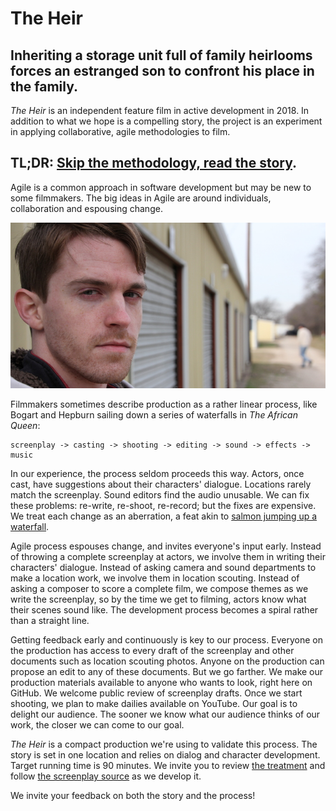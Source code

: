 # The Heir

## Inheriting a storage unit full of family heirlooms forces an estranged son to confront his place in the family.

*The Heir* is an independent feature film in active development in 2018.
In addition to what we hope is a compelling story, the project is an experiment in applying collaborative, agile methodologies to film.

## TL;DR:  [Skip the methodology, read the story](https://github.com/arikrupnik/the-heir/releases/download/v0.1.0/heir-structure.pdf).

Agile is a common approach in software development but may be new to some filmmakers.
The big ideas in Agile are around individuals, collaboration and espousing change.

![A Still from The Heir](the-heir.jpg)

Filmmakers sometimes describe production as a rather linear process, like Bogart and Hepburn sailing down a series of waterfalls in *The African Queen*:

    screenplay -> casting -> shooting -> editing -> sound -> effects -> music

In our experience, the process seldom proceeds this way.
Actors, once cast, have suggestions about their characters' dialogue.
Locations rarely match the screenplay.
Sound editors find the audio unusable.
We can fix these problems: re-write, re-shoot, re-record; but the fixes are expensive.
We treat each change as an aberration, a feat akin to [salmon jumping up a waterfall](https://wwwdotgrantwilsondotcom.files.wordpress.com/2012/10/grizzly-bear-eating-salmon-photo01.jpg).

Agile process espouses change, and invites everyone's input early.
Instead of throwing a complete screenplay at actors, we involve them in writing their characters' dialogue.
Instead of asking camera and sound departments to make a location work, we involve them in location scouting.
Instead of asking a composer to score a complete film, we compose themes as we write the screenplay, so by the time we get to filming, actors know what their scenes sound like.
The development process becomes a spiral rather than a straight line.

Getting feedback early and continuously is key to our process.
Everyone on the production has access to every draft of the screenplay and other documents such as location scouting photos.
Anyone on the production can propose an edit to any of these documents.
But we go farther.
We make our production materials available to anyone who wants to look, right here on GitHub.
We welcome public review of screenplay drafts.
Once we start shooting, we plan to make dailies available on YouTube.
Our goal is to delight our audience.
The sooner we know what our audience thinks of our work, the closer we can come to our goal.

*The Heir* is a compact production we're using to validate this process.
The story is set in one location and relies on dialog and character development.
Target running time is 90 minutes.
We invite you to review [the treatment](https://github.com/arikrupnik/the-heir/releases/download/v0.1.0/heir-structure.pdf) and follow [the screenplay source](the-heir.fountain) as we develop it.

We invite your feedback on both the story and the process!
